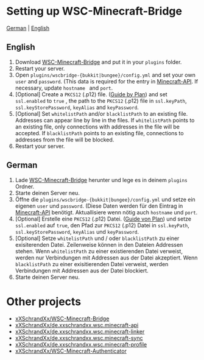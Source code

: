 # Setting up WSC-Minecraft-Bridge
[German](#German) | [English](#English)

## English
1. Download [WSC-Minecraft-Bridge](https://www.spigotmc.org/resources/wsc-minecraft-bridge.100716/) and put it in your `plugins` folder.
2. Restart your server.
3. Open `plugins/wscbridge-{bukkit|bungee}/config.yml` and set your own `user` and `password`. (This data is required for the entry in [Minecraft-API](https://github.com/xXSchrandXx/de.xxschrandxx.wsc.minecraft-api/blob/main/Setup.md). If necessary, update `hostname ` and `port`.
4. [Optional] Create a `PKCS12` (.p12) file. ([Guide by Plan](https://github.com/plan-player-analytics/Plan/wiki/SSL-Certificate-%28HTTPS%29-Set-Up)) and set `ssl.enabled` to `true` , the path to the `PKCS12` (.p12) file in `ssl.keyPath`, `ssl.keyStorePassword`, `keyAlias` and `keyPassword`.
5. [Optional] Set `whitelistPath` and/or `blacklistPath` to an existing file. Addresses can appear line by line in the files.
If `whitelistPath` points to an existing file, only connections with addresses in the file will be accepted.
If `blacklistPath` points to an existing file, connections to addresses from the file will be blocked.
6. Restart your server.

## German
1. Lade [WSC-Minecraft-Bridge](https://www.spigotmc.org/resources/wsc-minecraft-bridge.100716/) herunter und lege es in deinem `plugins` Ordner.
2. Starte deinen Server neu.
3. Öffne die `plugins/wscbridge-{bukkit|bungee}/config.yml` und setze ein eigenen `user` und `password`. (Diese Daten werden für den Eintrag in [Minecraft-API](https://github.com/xXSchrandXx/de.xxschrandxx.wsc.minecraft-api/blob/main/Setup.md) benötigt. Aktuallisiere wenn nötig auch `hostname` und `port`.
4. [Optional] Erstelle eine `PKCS12` (.p12) Datei. ([Guide von Plan](https://github.com/plan-player-analytics/Plan/wiki/SSL-Certificate-%28HTTPS%29-Set-Up)) und setze `ssl.enabled` auf `true`, den Pfad zur `PKCS12` (.p12) Datei in `ssl.keyPath`, `ssl.keyStorePassword`, `keyAlias` und `keyPassword`.
5. [Optional] Setze `whitelistPath` und / oder `blacklistPath` zu einer exisiterenden Datei. Zeilenweise können in den Dateien Addressen stehen.
Wenn `whitelistPath` zu einer existierenden Datei verweist, werden nur Verbindungen mit Addressen aus der Datei akzeptiert.
Wenn `blacklistPath` zu einer exisitierenden Datei verweist, werden Verbindungen mit Addressen aus der Datei blockiert.
6. Starte deinen Server neu.

# Other projects
* [xXSchrandXx/WSC-Minecraft-Bridge](https://github.com/xXSchrandXx/WSC-Minecraft-Bridge/blob/main/Setup.md)
* [xXSchrandXx/de.xxschrandxx.wsc.minecraft-api](https://github.com/xXSchrandXx/de.xxschrandxx.wsc.minecraft-api/blob/main/Setup.md)
* [xXSchrandXx/de.xxschrandxx.wsc.minecraft-linker](https://github.com/xXSchrandXx/de.xxschrandxx.wsc.minecraft-linker/blob/main/Setup.md)
* [xXSchrandXx/de.xxschrandxx.wsc.minecraft-sync](https://github.com/xXSchrandXx/de.xxschrandxx.wsc.minecraft-sync/blob/main/Setup.md)
* [xXSchrandXx/de.xxschrandxx.wsc.minecraft-profile](https://github.com/xXSchrandXx/de.xxschrandxx.wsc.minecraft-profile/blob/main/Setup.md)
* [xXSchrandXx/WSC-Minecraft-Authenticator](https://github.com/xXSchrandXx/WSC-Minecraft-Authenticator/blob/main/Setup.md)